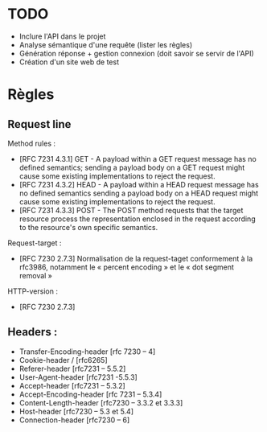 # TODO
* Inclure l'API dans le projet
* Analyse sémantique d'une requête (lister les règles)
* Génération réponse + gestion connexion (doit savoir se servir de l'API)
* Création d'un site web de test

# Règles

## Request line

Method rules :
* [RFC 7231 4.3.1] GET - A payload within a GET request message has no defined semantics; sending a payload body on a GET request might cause some existing implementations to reject the request.
* [RFC 7231 4.3.2] HEAD - A payload within a HEAD request message has no defined semantics sending a payload body on a HEAD request might cause some existing implementations to reject the request.
* [RFC 7231 4.3.3] POST - The POST method requests that the target resource process the representation enclosed in the request according to the resource's own specific semantics.

Request-target :
* [RFC 7230 2.7.3] Normalisation de la request-taget conformement à la rfc3986, notamment le « percent encoding » et le « dot segment removal »

HTTP-version :
* [RFC 7230 2.7.3] 

## Headers :
* Transfer-Encoding-header [rfc 7230 – 4]
* Cookie-header / [rfc6265]
* Referer-header [rfc7231 – 5.5.2]
* User-Agent-header [rfc7231 -5.5.3]
* Accept-header [rfc7231 – 5.3.2]
* Accept-Encoding-header [rfc 7231 – 5.3.4]
* Content-Length-header [rfc7230 – 3.3.2 et 3.3.3]
* Host-header [rfc7230 – 5.3 et 5.4]
* Connection-header [rfc7230 – 6]
